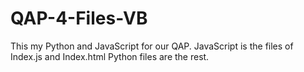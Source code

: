 # QAP-4-Files-VB

This my Python and JavaScript for our QAP.
JavaScript is the files of Index.js and Index.html
Python files are the rest.
